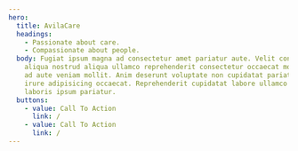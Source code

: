 ```yaml
---
hero:
  title: AvilaCare
  headings:
    - Passionate about care.
    - Compassionate about people.
  body: Fugiat ipsum magna ad consectetur amet pariatur aute. Velit consectetur
    aliqua nostrud aliqua ullamco reprehenderit consectetur occaecat mollit amet
    ad aute veniam mollit. Anim deserunt voluptate non cupidatat pariatur Lorem
    irure adipisicing occaecat. Reprehenderit cupidatat labore ullamco labore
    laboris ipsum pariatur.
  buttons:
    - value: Call To Action
      link: /
    - value: Call To Action
      link: /
---
```

